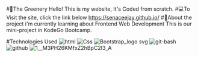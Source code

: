 #🌳The Greenery
Hello! This is my website, It's Coded from scratch.
#💻To Visit the site, click the link below
https://senaceejay.github.io/
#💼About the project
i'm currently learning about Frontend Web Development
This is our mini-project in KodeGo Bootcamp.

#Technologies Used
![html](https://user-images.githubusercontent.com/113660380/192659050-1c51a9cb-9d33-4adb-8e44-2bedf562810e.png)
![Css](https://user-images.githubusercontent.com/113660380/192659051-7bd85da3-1e52-4dd4-b969-eb7f795993ba.png)
![Bootstrap_logo svg](https://user-images.githubusercontent.com/113660380/192659110-8d33351d-3c2d-496e-8423-08250bd51bcb.png)
![git-bash](https://user-images.githubusercontent.com/113660380/192659289-11d87c12-523e-4902-bdb5-7c5713a5e8b1.svg)
![github](https://user-images.githubusercontent.com/113660380/192659310-84943afd-9eb2-4296-a323-234ee94fdbb3.png)
![1__M3PH26KMfxZ2hBpC2I3_A](https://user-images.githubusercontent.com/113660380/192659312-3971fce4-510a-45b9-a8a2-06285775b248.jpeg)
